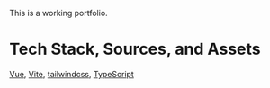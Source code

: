This is a working portfolio.

# Tech Stack, Sources, and Assets

[Vue](https://vuejs.org/), [Vite](https://vitejs.dev/), [tailwindcss](https://tailwindcss.com/), [TypeScript](https://www.typescriptlang.org/)
